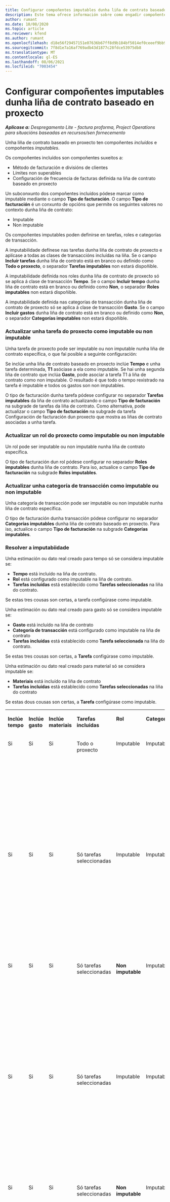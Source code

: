 ```yaml
---
title: Configurar compoñentes imputables dunha liña de contrato baseado en proxecto
description: Este tema ofrece información sobre como engadir compoñentes imputables a liñas de contrato en Project Operations.
author: rumant
ms.date: 10/08/2020
ms.topic: article
ms.reviewer: kfend
ms.author: rumant
ms.openlocfilehash: d18e56f29457151e07636b67ff8d9b184bf5014ef0ceeef9bb9d322672be4335
ms.sourcegitcommit: 7f8d1e7a16af769adb43d1877c28fdce53975db8
ms.translationtype: MT
ms.contentlocale: gl-ES
ms.lasthandoff: 08/06/2021
ms.locfileid: "7003454"
---
```

# <a name="configure-chargeable-components-of-a-project-based-contract-line"></a>Configurar compoñentes imputables dunha liña de contrato baseado en proxecto

_**Aplícase a:** Despregamento Lite - factura proforma, Project Operations para situacións baseadas en recursos/sen fornecemento_

Unha liña de contrato baseado en proxecto ten compoñentes *incluídos* e compoñentes *imputables*.

Os compoñentes incluídos son compoñentes suxeitos a:

  - Método de facturación e divisións de clientes
  - Límites non superables 
  - Configuración de frecuencia de facturas definida na liña de contrato baseado en proxecto

Un subconxunto dos compoñentes incluídos pódese marcar como imputable mediante o campo **Tipo de facturación**. O campo **Tipo de facturación** é un conxunto de opcións que permite os seguintes valores no contexto dunha liña de contrato:

  - Imputable
  - Non imputable

Os compoñentes imputables poden definirse en tarefas, roles e categorías de transacción.

A imputabilidade defínese nas tarefas dunha liña de contrato de proxecto e aplícase a todas as clases de transaccións incluídas na liña. Se o campo **Incluír tarefas** dunha liña de contrato está en branco ou definido como **Todo o proxecto**, o separador **Tarefas imputables** non estará dispoñible.

A imputabilidade definida nos roles dunha liña de contrato de proxecto só se aplica á clase de transacción **Tempo**. Se o campo **Incluír tempo** dunha liña de contrato está en branco ou definido como **Non**, o separador **Roles imputables** non estará dispoñible.

A imputabilidade definida nas categorías de transacción dunha liña de contrato de proxecto só se aplica á clase de transacción **Gasto**. Se o campo **Incluír gastos** dunha liña de contrato está en branco ou definido como **Non**, o separador **Categorías imputables** non estará dispoñible.

### <a name="update-a-project-task-as-chargeable-or-non-chargeable"></a>Actualizar unha tarefa do proxecto como imputable ou non imputable

Unha tarefa de proxecto pode ser imputable ou non imputable nunha liña de contrato específica, o que fai posible a seguinte configuración:

Se inclúe unha liña de contrato baseado en proxecto inclúe **Tempo** e unha tarefa determinada, **T1** asóciase a ela como imputable. Se hai unha segunda liña de contrato que inclúa **Gasto**, pode asociar a tarefa T1 á liña de contrato como non imputable. O resultado é que todo o tempo rexistrado na tarefa é imputable e todos os gastos son non imputables.

O tipo de facturación dunha tarefa pódese configurar no separador **Tarefas imputables** da liña de contrato actualizando o campo **Tipo de facturación** na subgrade de tarefas da liña de contrato. Como alternativa, pode actualizar o campo **Tipo de facturación** na subgrade da tarefa Configuración de facturación dun proxecto que mostra as liñas de contrato asociadas a unha tarefa.

### <a name="update-a-role-as-chargeable-or-non-chargeable"></a>Actualizar un rol do proxecto como imputable ou non imputable

Un rol pode ser imputable ou non imputable nunha liña de contrato específica.

O tipo de facturación dun rol pódese configurar no separador **Roles imputables** dunha liña de contrato. Para iso, actualice o campo **Tipo de facturación** na subgrade **Roles imputables**.

### <a name="update-a-transaction-category-as-chargeable-or-non-chargeable"></a>Actualizar unha categoría de transacción como imputable ou non imputable

Unha categoría de transacción pode ser imputable ou non imputable nunha liña de contrato específica.

O tipo de facturación dunha transacción pódese configurar no separador **Categorías imputables** dunha liña de contrato baseado en proxecto. Para iso, actualice o campo **Tipo de facturación** na subgrade **Categorías imputables**.

### <a name="resolve-chargeability"></a>Resolver a imputabiidade

Unha estimación ou dato real creado para tempo só se considera imputable se:

   - **Tempo** está incluído na liña de contrato.
   - **Rol** está configurado como imputable na liña de contrato.
   - **Tarefas incluídas** está establecido como **Tarefas seleccionadas** na liña do contrato.
 
 Se estas tres cousas son certas, a tarefa configúrase como imputable. 

Unha estimación ou dato real creado para gasto só se considera imputable se:

   - **Gasto** está incluído na liña de contrato
   - **Categoría de transacción** está configurado como imputable na liña de contrato
   - **Tarefas incluídas** está establecido como **Tarefa seleccionada** na liña do contrato.
  
 Se estas tres cousas son certas, a **Tarefa** configúrase como imputable. 

Unha estimación ou dato real creado para material só se considera imputable se:

   - **Materiais** está incluído na liña de contrato
   - **Tarefas incluídas** está establecido como **Tarefas seleccionadas** na liña do contrato

Se estas dous cousas son certas, a **Tarefa** configúrase como imputable. 

<table border="0" cellspacing="0" cellpadding="0">
    <tbody>
        <tr>
            <td width="70" valign="top">
                <p>
                    <strong>Inclúe tempo</strong>
                </p>
            </td>
            <td width="78" valign="top">
                <p>
                    <strong>Inclúe gasto</strong>
                    <strong></strong>
                </p>
            </td>
            <td width="63" valign="top">
                <p>
                    <strong>Inclúe materiais</strong>
                    <strong></strong>
                </p>
            </td>
            <td width="75" valign="top">
                <p>
                    <strong>Tarefas incluídas</strong>
                    <strong></strong>
                </p>
            </td>
            <td width="65" valign="top">
                <p>
                    <strong>Rol</strong>
                    <strong></strong>
                </p>
            </td>
            <td width="70" valign="top">
                <p>
                    <strong>Categoría</strong>
                    <strong></strong>
                </p>
            </td>
            <td width="65" valign="top">
                <p>
                    <strong>Tarefa</strong>
                    <strong></strong>
                </p>
            </td>
            <td width="350" valign="top">
                <p>
                    <strong>Impacto na imputabilidade</strong>
                </p>
            </td>
        </tr>
        <tr>
            <td width="70" valign="top">
                <p>
Si </p>
            </td>
            <td width="78" valign="top">
                <p>
Si </p>
            </td>
            <td width="63" valign="top">
                <p>
Si </p>
            </td>
            <td width="75" valign="top">
                <p>
Todo o proxecto </p>
            </td>
            <td width="65" valign="top">
                <p>
Imputable </p>
            </td>
            <td width="70" valign="top">
                <p>
Imputable </p>
            </td>
            <td width="65" valign="top">
                <p>
Non se pode configurar </p>
            </td>
            <td width="350" valign="top">
                <p>
Facturación nun dato real de tempo: <strong>Imputable</strong>
                </p>
                <p>
Tipo de facturación no dato real de gasto: <strong>Imputable</strong>
                </p>
                <p>
Tipo de facturación no dato real de material: <strong>Imputable</strong>
                </p>
            </td>
        </tr>
        <tr>
            <td width="70" valign="top">
                <p>
Si </p>
            </td>
            <td width="78" valign="top">
                <p>
Si </p>
            </td>
            <td width="63" valign="top">
                <p>
Si </p>
            </td>
            <td width="75" valign="top">
                <p>
Só tarefas seleccionadas </p>
            </td>
            <td width="65" valign="top">
                <p>
Imputable </p>
            </td>
            <td width="70" valign="top">
                <p>
Imputable </p>
            </td>
            <td width="65" valign="top">
                <p>
Imputable </p>
            </td>
            <td width="350" valign="top">
                <p>
Facturación nun dato real de tempo: <strong>Imputable</strong>
                </p>
                <p>
Tipo de facturación no dato real de gasto: <strong>Imputable</strong>
                </p>
                <p>
Tipo de facturación no dato real de material: <strong>Imputable</strong>
                </p>
            </td>
        </tr>
        <tr>
            <td width="70" valign="top">
                <p>
Si </p>
            </td>
            <td width="78" valign="top">
                <p>
Si </p>
            </td>
            <td width="63" valign="top">
                <p>
Si </p>
            </td>
            <td width="75" valign="top">
                <p>
Só tarefas seleccionadas </p>
            </td>
            <td width="65" valign="top">
                <p>
                    <strong>Non imputable</strong>
                </p>
            </td>
            <td width="70" valign="top">
                <p>
Imputable </p>
            </td>
            <td width="65" valign="top">
                <p>
Imputable </p>
            </td>
            <td width="350" valign="top">
                <p>
Facturación nun dato real de tempo: <strong>Non imputable</strong>
                </p>
                <p>
Tipo de facturación no dato real de gasto: Imputable </p>
                <p>
Tipo de facturación no dato real de material: Imputable </p>
            </td>
        </tr>
        <tr>
            <td width="70" valign="top">
                <p>
Si </p>
            </td>
            <td width="78" valign="top">
                <p>
Si </p>
            </td>
            <td width="63" valign="top">
                <p>
Si </p>
            </td>
            <td width="75" valign="top">
                <p>
Só tarefas seleccionadas </p>
            </td>
            <td width="65" valign="top">
                <p>
Imputable </p>
            </td>
            <td width="70" valign="top">
                <p>
Imputable </p>
            </td>
            <td width="65" valign="top">
                <p>
                    <strong>Non imputable</strong>
                </p>
            </td>
            <td width="350" valign="top">
                <p>
Facturación nun dato real de tempo: <strong>Non imputable</strong>
                </p>
                <p>
Tipo de facturación no dato real de gasto: <strong>Non imputable</strong>
                </p>
                <p>
Tipo de facturación no dato real de material: <strong>Non imputable</strong>
                </p>
            </td>
        </tr>
        <tr>
            <td width="70" valign="top">
                <p>
Si </p>
            </td>
            <td width="78" valign="top">
                <p>
Si </p>
            </td>
            <td width="63" valign="top">
                <p>
Si </p>
            </td>
            <td width="75" valign="top">
                <p>
Só tarefas seleccionadas </p>
            </td>
            <td width="65" valign="top">
                <p>
                    <strong>Non imputable</strong>
                </p>
            </td>
            <td width="70" valign="top">
                <p>
Imputable </p>
            </td>
            <td width="65" valign="top">
                <p>
                    <strong>Non imputable</strong>
                </p>
            </td>
            <td width="350" valign="top">
                <p>
Facturación nun dato real de tempo: <strong>Non imputable</strong>
                </p>
                <p>
Tipo de facturación no dato real de gasto: <strong>Non imputable</strong>
                </p>
                <p>
Tipo de facturación no dato real de material: <strong>Non imputable</strong>
                </p>
            </td>
        </tr>
        <tr>
            <td width="70" valign="top">
                <p>
Si </p>
            </td>
            <td width="78" valign="top">
                <p>
Si </p>
            </td>
            <td width="63" valign="top">
                <p>
Si </p>
            </td>
            <td width="75" valign="top">
                <p>
Só tarefas seleccionadas </p>
            </td>
            <td width="65" valign="top">
                <p>
                    <strong>Non imputable</strong>
                </p>
            </td>
            <td width="70" valign="top">
                <p>
                    <strong>Non imputable</strong>
                </p>
            </td>
            <td width="65" valign="top">
                <p>
Imputable </p>
            </td>
            <td width="350" valign="top">
                <p>
Facturación nun dato real de tempo: <strong>Non imputable</strong>
                </p>
                <p>
Tipo de facturación no dato real de gasto: <strong>Non imputable</strong>
                </p>
                <p>
Tipo de facturación no dato real de material: Imputable </p>
            </td>
        </tr>
        <tr>
            <td width="70" valign="top">
                <p>
                    <strong>No</strong>
                </p>
            </td>
            <td width="78" valign="top">
                <p>
Si </p>
            </td>
            <td width="63" valign="top">
                <p>
Si </p>
            </td>
            <td width="75" valign="top">
                <p>
Todo o proxecto </p>
            </td>
            <td width="65" valign="top">
                <p>
Non se pode configurar </p>
            </td>
            <td width="70" valign="top">
                <p>
                    <strong>Imputable</strong>
                </p>
            </td>
            <td width="65" valign="top">
                <p>
Non se pode configurar </p>
            </td>
            <td width="350" valign="top">
                <p>
Facturación nun dato real de tempo: <strong>Non dispoñible</strong>
                </p>
                <p>
Tipo de facturación no dato real de gasto: Imputable </p>
                <p>
Tipo de facturación no dato real de material: Imputable </p>
            </td>
        </tr>
        <tr>
            <td width="70" valign="top">
                <p>
                    <strong>No</strong>
                </p>
            </td>
            <td width="78" valign="top">
                <p>
Si </p>
            </td>
            <td width="63" valign="top">
                <p>
Si </p>
            </td>
            <td width="75" valign="top">
                <p>
Todo o proxecto </p>
            </td>
            <td width="65" valign="top">
                <p>
Non se pode configurar </p>
            </td>
            <td width="70" valign="top">
                <p>
                    <strong>Non imputable</strong>
                </p>
            </td>
            <td width="65" valign="top">
                <p>
Non se pode configurar </p>
            </td>
            <td width="350" valign="top">
                <p>
Facturación nun dato real de tempo: <strong>Non dispoñible</strong>
                </p>
                <p>
Tipo de facturación no dato real de gasto: <strong>Non imputable</strong>
                </p>
                <p>
Tipo de facturación no dato real de material: Imputable </p>
            </td>
        </tr>
        <tr>
            <td width="70" valign="top">
                <p>
Si </p>
            </td>
            <td width="78" valign="top">
                <p>
                    <strong>No</strong>
                </p>
            </td>
            <td width="63" valign="top">
                <p>
Si </p>
            </td>
            <td width="75" valign="top">
                <p>
Todo o proxecto </p>
            </td>
            <td width="65" valign="top">
                <p>
Imputable </p>
            </td>
            <td width="70" valign="top">
                <p>
Non se pode configurar </p>
            </td>
            <td width="65" valign="top">
                <p>
Non se pode configurar </p>
            </td>
            <td width="350" valign="top">
                <p>
Facturación nun dato real de tempo: Imputable </p>
                <p>
Tipo de facturación no dato real de gasto: <strong>Non dispoñible</strong>
                </p>
                <p>
Tipo de facturación no dato real de material: Imputable </p>
            </td>
        </tr>
        <tr>
            <td width="70" valign="top">
                <p>
Si </p>
            </td>
            <td width="78" valign="top">
                <p>
                    <strong>No</strong>
                </p>
            </td>
            <td width="63" valign="top">
                <p>
Si </p>
            </td>
            <td width="75" valign="top">
                <p>
Todo o proxecto </p>
            </td>
            <td width="65" valign="top">
                <p>
                    <strong>Non imputable</strong>
                </p>
            </td>
            <td width="70" valign="top">
                <p>
Non se pode configurar </p>
            </td>
            <td width="65" valign="top">
                <p>
Non se pode configurar </p>
            </td>
            <td width="350" valign="top">
                <p>
Facturación nun dato real de tempo: <strong>Non imputable</strong>
                </p>
                <p>
Tipo de facturación no dato real de gasto: <strong>Non dispoñible</strong>
                </p>
                <p>
Tipo de facturación no dato real de material: Imputable </p>
            </td>
        </tr>
        <tr>
            <td width="70" valign="top">
                <p>
Si </p>
            </td>
            <td width="78" valign="top">
                <p>
Si </p>
            </td>
            <td width="63" valign="top">
                <p>
                    <strong>No</strong>
                </p>
            </td>
            <td width="75" valign="top">
                <p>
Todo o proxecto </p>
            </td>
            <td width="65" valign="top">
                <p>
Imputable </p>
            </td>
            <td width="70" valign="top">
                <p>
Imputable </p>
            </td>
            <td width="65" valign="top">
                <p>
Non se pode configurar </p>
            </td>
            <td width="350" valign="top">
                <p>
Facturación nun dato real de tempo: Imputable </p>
                <p>
Tipo de facturación no dato real de gasto: Imputable </p>
                <p>
Tipo de facturación no dato real de material: <strong>Non dispoñible</strong>
                </p>
            </td>
        </tr>
        <tr>
            <td width="70" valign="top">
                <p>
Si </p>
            </td>
            <td width="78" valign="top">
                <p>
Si </p>
            </td>
            <td width="63" valign="top">
                <p>
                    <strong>No</strong>
                </p>
            </td>
            <td width="75" valign="top">
                <p>
Todo o proxecto </p>
            </td>
            <td width="65" valign="top">
                <p>
                    <strong>Non imputable</strong>
                </p>
            </td>
            <td width="70" valign="top">
                <p>
                    <strong>Non imputable</strong>
                </p>
            </td>
            <td width="65" valign="top">
                <p>
Non se pode configurar </p>
            </td>
            <td width="350" valign="top">
                <p>
Facturación nun dato real de tempo: <strong>Non imputable</strong>
                </p>
                <p>
Tipo de facturación no dato real de gasto: <strong>Non imputable</strong>
                </p>
                <p>
Tipo de facturación no dato real de material: <strong>Non dispoñible</strong>
                </p>
            </td>
        </tr>
    </tbody>
</table>





[!INCLUDE[footer-include](../../includes/footer-banner.md)]
